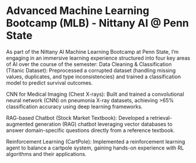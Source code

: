 # Advanced Machine Learning Bootcamp (MLB) - Nittany AI @ Penn State
As part of the Nittany AI Machine Learning Bootcamp at Penn State, I’m engaging in an immersive learning experience structured into four key areas of AI over the course of the semester:
Data Cleaning & Classification (Titanic Dataset): Preprocessed a corrupted dataset (handling missing values, duplicates, and type inconsistencies) and trained a classification model to predict survival outcomes.

CNN for Medical Imaging (Chest X-rays): Built and trained a convolutional neural network (CNN) on pneumonia X-ray datasets, achieving >65% classification accuracy using deep learning frameworks.

RAG-based Chatbot (Stock Market Textbook): Developed a retrieval-augmented generation (RAG) chatbot leveraging vector databases to answer domain-specific questions directly from a reference textbook.

Reinforcement Learning (CartPole): Implemented a reinforcement learning agent to balance a cartpole system, gaining hands-on experience with RL algorithms and their applications.
